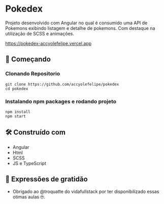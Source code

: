 # Pokedex

Projeto desenvolvido com Angular no qual é consumido uma API de Pokemons exibindo listagem e detalhe de pokemons.
Com destaque na utilização de SCSS e animações.

https://pokedex-accyolefelipe.vercel.app

## 🚀 Começando

### Clonando Repositorio

```shell
git clone https://github.com/accyolefelipe/pokedex
cd pokedex
```

### Instalando npm packages e rodando projeto

```shell
npm install
npm start
```

## 🛠️ Construído com

* Angular
* Html
* SCSS
* JS e TypeScript


## 🎁 Expressões de gratidão

* Obrigado ao @troquatte do vidafullstack por ter disponibilizado essas otimas aulas 🤓.



